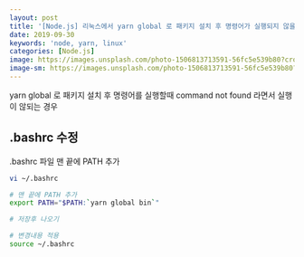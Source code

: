 ```yaml
---
layout: post
title: '[Node.js] 리눅스에서 yarn global 로 패키지 설치 후 명령어가 실행되지 않을때'
date: 2019-09-30
keywords: 'node, yarn, linux'
categories: [Node.js]
image: https://images.unsplash.com/photo-1506813713591-56fc5e539b80?crop=entropy&cs=tinysrgb&fit=crop&fm=jpg&h=1200&ixid=eyJhcHBfaWQiOjF9&ixlib=rb-1.2.1&q=80&w=2000
image-sm: https://images.unsplash.com/photo-1506813713591-56fc5e539b80?crop=entropy&cs=tinysrgb&fit=crop&fm=jpg&h=1200&ixid=eyJhcHBfaWQiOjF9&ixlib=rb-1.2.1&q=80&w=2000
---
```


yarn global 로 패키지 설치 후 명령어를 실행할때 command not found 라면서 실행이 않되는 경우

## .bashrc 수정

.bashrc 파일 맨 끝에 PATH 추가

```bash
vi ~/.bashrc

# 맨 끝에 PATH 추가
export PATH="$PATH:`yarn global bin`"

# 저장후 나오기

# 변경내용 적용
source ~/.bashrc
```

